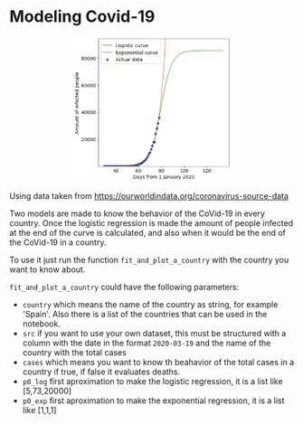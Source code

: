 # Modeling Covid-19

<p align="center">
  <img src = "Images/example curves.png" height = "256">
</p>

Using data taken from https://ourworldindata.org/coronavirus-source-data

Two models are made to know the behavior of the CoVid-19 in every country. 
Once the logistic regression is made the amount of people infected at the end of the curve is calculated, and also when it would be the end of the CoVid-19 in a country.

To use it just run the function ```fit_and_plot_a_country``` with the country you want to know about.

```fit_and_plot_a_country```  could have the following parameters:

* ```country``` which means the name of the country as string, for example 'Spain'. Also there is a list of the countries that can be used in the notebook.
* ```src``` if you want to use your own dataset, this must be structured with a column with the date in the format ```2020-03-19``` and the name of the country with the total cases
* ```cases``` which means you want to know th beahavior of the total cases in a country if true, if false it evaluates deaths.
* ```p0_log``` first aproximation to make the logistic regression, it is a list like [5,73,20000]
* ```p0_exp``` first aproximation to make the exponential regression, it is a list like [1,1,1]
